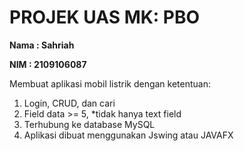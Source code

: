 # PROJEK UAS MK: PBO

**Nama : Sahriah**

**NIM  : 2109106087**

Membuat aplikasi mobil listrik dengan ketentuan:
1. Login, CRUD, dan cari
2. Field data >= 5, *tidak hanya text field
3. Terhubung ke database MySQL
4. Aplikasi dibuat menggunakan Jswing atau JAVAFX
